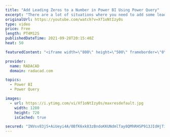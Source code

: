 ```yaml
---
title: "Add Leading Zeros to a Number in Power BI Using Power Query"
excerpt: "There are a lot of situations where you need to add some leading zeros to a number. A common example of this is to create a month-year combination code using both month and year, and making sure the month is always two digits, regardless of being 1 or 12. There are many different ways of doing that in"
originalUrl: https://youtube.com/watch?v=Xf1oNtIzy0s
type: video
price: Free
length: PT4M12S
publishedDateTime: 2021-09-28T20:15:40Z
heat: 50

featuredContent: "<iframe width=\"800\" height=\"500\" frameborder=\"0\" src=\"https://www.youtube.com/embed/Xf1oNtIzy0s\" allow=\"accelerometer; autoplay; encrypted-media; gyroscope; picture-in-picture\" allowfullscreen></iframe>"

provider:
  name: RADACAD
  domain: radacad.com

topics:
  - Power BI
  - Power Query

images:
  - url: https://i.ytimg.com/vi/Xf1oNtIzy0s/maxresdefault.jpg
    width: 1280
    height: 720
    isCached: true

secured: "INVsv83jS+AiUeyi4A/0BfK6xk83zBndoKKUNdmlTay8QMhRHSP913JIdHjTiyXu5agRfyCYEMid/hsvOD6GeMtyeVb5LAhn9BC38XDVqTUb/KimRbe/0kWx4RllQZirU4zTRIItQzQmLpTbiWctSTgpeHjhiGFeQRSX0h3bzn77NgV5tqkTN3xHtVVJXrA8m+uWerQjWYhm8dzgmgdIHoInwNhngV32hiwNMt8yG5HaZuz0kNBYtStH5SUWN8gAU8YmwQ8H0q/U96STCvNUHuJsThvwNeJIxXyXPabMZiWNE/banLn0LdIiPHdOA5G70eGJ6hBv7PQGwq0r1V0FgdR8ng0geNpzZfxkTDSIvUT9pa9+/aFuAv1UrJUhMZsiRSzIiGjY1STw2bKnGqCOAkhNOBpHgwRwC3xHyw6puto=;yqz1dGN+ueJjCHK3082dSw=="
---
```


